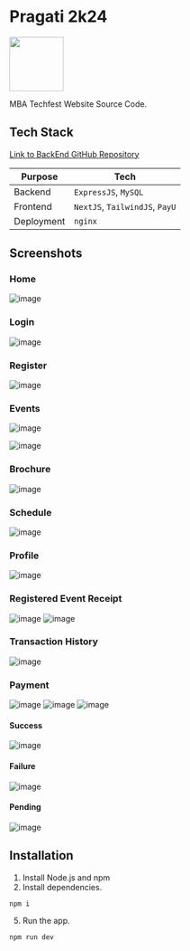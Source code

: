 # Pragati 2k24

<img src="https://github.com/Ashrockzzz2003/pragati24_web/assets/90165751/0869ceee-4c81-4e40-94f1-cf72c0e95d78" style="height: 96px;" />

MBA Techfest Website Source Code.

## Tech Stack

[Link to BackEnd GitHub Repository](https://github.com/Ashrockzzz2003/pragati_backend_2024)

| Purpose | Tech |
| --- | --- |
| Backend | `ExpressJS`, `MySQL` |
| Frontend | `NextJS`, `TailwindJS`, `PayU` |
| Deployment | `nginx` |

## Screenshots

### Home

![image](https://github.com/Ashrockzzz2003/pragati24_web/assets/90165751/0517b366-5ac0-41d3-bc29-640352a8e7c7)

### Login

![image](https://github.com/Ashrockzzz2003/pragati24_web/assets/90165751/1bbcd34f-4fff-4626-b188-1f66604fa243)

### Register

![image](https://github.com/Ashrockzzz2003/pragati24_web/assets/90165751/21f388aa-702a-4942-9495-6b2712877afd)

### Events

![image](https://github.com/Ashrockzzz2003/pragati24_web/assets/90165751/966ed6bb-5c7c-4e3f-8155-77c0b89a73e5)

![image](https://github.com/Ashrockzzz2003/pragati24_web/assets/90165751/a8efdeda-0bff-41bf-acba-8e765edb9574)

### Brochure

![image](https://github.com/Ashrockzzz2003/pragati24_web/assets/90165751/7875bc03-cfa6-4494-a055-22b94a8236b3)

### Schedule

![image](https://github.com/Ashrockzzz2003/pragati24_web/assets/90165751/e66e2ddb-deed-4013-8cd1-9e0b79e4f473)

### Profile

![image](https://github.com/Ashrockzzz2003/pragati24_web/assets/90165751/7fafca54-5ebf-4893-9203-dd489ef6baa3)

### Registered Event Receipt

![image](https://github.com/Ashrockzzz2003/pragati24_web/assets/90165751/57592bde-9cda-4e9f-8375-b6f26adb8f75)
![image](https://github.com/Ashrockzzz2003/pragati24_web/assets/90165751/0279e307-f206-41b9-9953-2e91832b1842)

### Transaction History

![image](https://github.com/Ashrockzzz2003/pragati24_web/assets/90165751/e8f59290-6e90-4963-adce-57676ad2e448)

### Payment

![image](https://github.com/Ashrockzzz2003/pragati24_web/assets/90165751/edea2b39-2f2c-4d33-ba1d-806d54009943)
![image](https://github.com/Ashrockzzz2003/pragati24_web/assets/90165751/c780adc1-0b83-411e-8439-963786b8e3f1)
![image](https://github.com/Ashrockzzz2003/pragati24_web/assets/90165751/aa3c3c8e-5f5a-4739-ab76-8ff53557f0df)

#### Success

![image](https://github.com/Ashrockzzz2003/pragati24_web/assets/90165751/3cb2efa4-dc2c-4d53-b58f-3f3b4ef6e08f)

#### Failure

![image](https://github.com/Ashrockzzz2003/pragati24_web/assets/90165751/ed5771fd-fd55-4284-aba4-0c9aef3c497e)

#### Pending

![image](https://github.com/Ashrockzzz2003/pragati24_web/assets/90165751/b46e2299-efd6-47e4-9225-e43fcb3d0c20)


## Installation

1. Install Node.js and npm
2. Install dependencies.

```
npm i
```

5. Run the app.

```
npm run dev
```
